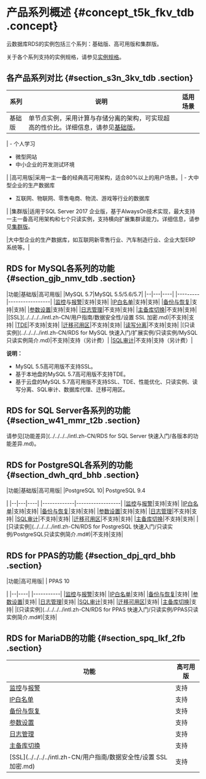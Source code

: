 # 产品系列概述 {#concept_t5k_fkv_tdb .concept}

云数据库RDS的实例包括三个系列：基础版、高可用版和集群版。

关于各个系列支持的实例规格，请参见[实例规格](intl.zh-CN/云数据库RDS简介/实例规格/实例规格族.md)。

## 各产品系列对比 {#section_s3n_3kv_tdb .section}

|系列|说明|适用场景|
|--|--|----|
|基础版|单节点实例，采用计算与存储分离的架构，可实现超高的性价比。详细信息，请参见[基础版](intl.zh-CN/云数据库RDS简介/产品系列/基础版.md#)。

| -   个人学习
-   微型网站
-   中小企业的开发测试环境

 |
|高可用版|采用一主一备的经典高可用架构，适合80%以上的用户场景。| -   大中型企业的生产数据库
-   互联网、物联网、零售电商、物流、游戏等行业的数据库

 |
|集群版|适用于SQL Server 2017 企业版，基于AlwaysOn技术实现，最大支持一主一备高可用架构和七个只读实例，支持横向扩展集群读能力。详细信息，请参见[集群版](intl.zh-CN/云数据库RDS简介/产品系列/集群版.md)。

|大中型企业的生产数据库，如互联网新零售行业、汽车制造行业、企业大型ERP系统等。|

## RDS for MySQL各系列的功能 {#section_gjb_nmv_tdb .section}

|功能|基础版|高可用版|
|MySQL 5.7|MySQL 5.5/5.6/5.7|
|--|---|----|
|---------|-----------------|
|[监控](../../../../intl.zh-CN/用户指南/监控与报警/设置监控频率.md)与[报警](../../../../intl.zh-CN/用户指南/监控与报警/设置报警规则.md)|支持|支持|
|[IP白名单](../../../../intl.zh-CN/用户指南/数据安全性/设置白名单.md)|支持|支持|
|[备份与恢复](../../../../intl.zh-CN/用户指南/备份数据/备份RDS数据.md)|支持|支持|
|[参数设置](../../../../intl.zh-CN/用户指南/实例管理/设置实例参数/使用控制台设置参数.md)|支持|支持|
|[日志管理](../../../../intl.zh-CN/用户指南/日志管理.md)|不支持|支持|
|[主备库切换](../../../../intl.zh-CN/用户指南/实例管理/切换主备实例.md)|不支持|支持|
|[SSL](../../../../intl.zh-CN/用户指南/数据安全性/设置 SSL 加密.md)|不支持|支持|
|[TDE](../../../../intl.zh-CN/用户指南/数据安全性/设置透明数据加密.md)|不支持|支持|
|[迁移可用区](../../../../intl.zh-CN/用户指南/实例管理/迁移可用区.md)|不支持|支持|
|[读写分离](../../../../intl.zh-CN/用户指南/读写分离/读写分离简介.md)|不支持|支持|
|[只读实例](../../../../intl.zh-CN/RDS for MySQL 快速入门/扩展实例/只读实例/MySQL只读实例简介.md)|不支持|支持（另计费）|
|[SQL审计](../../../../intl.zh-CN/用户指南/数据安全性/SQL审计.md)|不支持|支持（另计费）|

**说明：** 

-   MySQL 5.5高可用版不支持SSL。
-   基于本地盘的MySQL 5.7高可用版不支持TDE。
-   基于云盘的MySQL 5.7高可用版不支持SSL、TDE、性能优化、只读实例、读写分离、SQL审计、数据库代理、迁移可用区。

## RDS for SQL Server各系列的功能 {#section_w41_mmr_t2b .section}

请参见[功能差异](../../../../intl.zh-CN/RDS for SQL Server 快速入门/各版本的功能差异.md)。

## RDS for PostgreSQL各系列的功能 {#section_dwh_qrd_bhb .section}

|功能|基础版|高可用版|
|PostgreSQL 10| PostgreSQL 9.4

 |
|--|---|----|
|-------------|------------------|
|[监控](../../../../intl.zh-CN/用户指南/监控与报警/设置监控频率.md)与[报警](../../../../intl.zh-CN/用户指南/监控与报警/设置报警规则.md)|支持|支持|
|[IP白名单](../../../../intl.zh-CN/用户指南/数据安全性/设置白名单.md)|支持|支持|
|[备份与恢复](../../../../intl.zh-CN/用户指南/备份数据/备份RDS数据.md)|支持|支持|
|[参数设置](../../../../intl.zh-CN/用户指南/实例管理/设置实例参数/使用控制台设置参数.md)|支持|支持|
|[日志管理](../../../../intl.zh-CN/用户指南/日志管理.md)|不支持|支持|
|[SQL审计](../../../../intl.zh-CN/用户指南/数据安全性/SQL审计.md)|不支持|支持|
|[迁移可用区](../../../../intl.zh-CN/用户指南/实例管理/迁移可用区.md)|不支持|支持|
|[主备库切换](../../../../intl.zh-CN/用户指南/实例管理/切换主备实例.md)|不支持|支持|
|[只读实例](../../../../intl.zh-CN/RDS for PostgreSQL 快速入门/只读实例/PostgreSQL只读实例简介.md#)|不支持|支持|

## RDS for PPAS的功能 {#section_dpj_qrd_bhb .section}

|功能|高可用版|
| PPAS 10

 |
|--|----|
|-----------|
|[监控](../../../../intl.zh-CN/用户指南/监控与报警/设置监控频率.md)与[报警](../../../../intl.zh-CN/用户指南/监控与报警/设置报警规则.md)|支持|
|[IP白名单](../../../../intl.zh-CN/用户指南/数据安全性/设置白名单.md)|支持|
|[备份与恢复](../../../../intl.zh-CN/用户指南/备份数据/备份RDS数据.md)|支持|
|[参数设置](../../../../intl.zh-CN/用户指南/实例管理/设置实例参数/使用控制台设置参数.md)|支持|
|[日志管理](../../../../intl.zh-CN/用户指南/日志管理.md)|支持|
|[SQL审计](../../../../intl.zh-CN/用户指南/数据安全性/SQL审计.md)|支持|
|[迁移可用区](../../../../intl.zh-CN/用户指南/实例管理/迁移可用区.md)|支持|
|[主备库切换](../../../../intl.zh-CN/用户指南/实例管理/切换主备实例.md)|支持|
|[只读实例](../../../../intl.zh-CN/RDS for PPAS 快速入门/只读实例/PPAS只读实例简介.md#)|支持|

## RDS for MariaDB的功能 {#section_spq_lkf_2fb .section}

|功能|高可用版|
|--|----|
|[监控](../../../../intl.zh-CN/用户指南/监控与报警/设置监控频率.md)与[报警](../../../../intl.zh-CN/用户指南/监控与报警/设置报警规则.md)|支持|
|[IP白名单](../../../../intl.zh-CN/用户指南/数据安全性/设置白名单.md)|支持|
|[备份与恢复](../../../../intl.zh-CN/用户指南/备份数据/备份RDS数据.md)|支持|
|[参数设置](../../../../intl.zh-CN/用户指南/实例管理/设置实例参数/使用控制台设置参数.md)|支持|
|[日志管理](../../../../intl.zh-CN/用户指南/日志管理.md)|支持|
|[主备库切换](../../../../intl.zh-CN/用户指南/实例管理/切换主备实例.md)|支持|
|[SSL](../../../../intl.zh-CN/用户指南/数据安全性/设置 SSL 加密.md)|支持|

